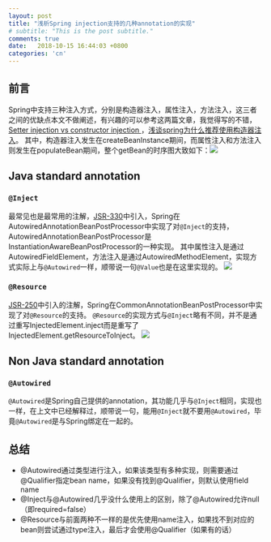 ```yaml
---
layout: post
title: "浅析Spring injection支持的几种annotation的实现"
# subtitle: "This is the post subtitle."
comments: true
date:   2018-10-15 16:44:03 +0800
categories: 'cn'
---
```


## 前言
Spring中支持三种注入方式，分别是构造器注入，属性注入，方法注入，这三者之间的优缺点本文不做阐述，有兴趣的可以参考这两篇文章，我觉得写的不错，[Setter injection vs constructor injection ](https://spring.io/blog/2007/07/11/setter-injection-versus-constructor-injection-and-the-use-of-required/)，[浅谈spring为什么推荐使用构造器注入](https://cloud.tencent.com/developer/article/1150501)。
其中，构造器注入发生在createBeanInstance期间，而属性注入和方法注入则发生在populateBean期间，整个getBean的时序图大致如下：![](http://on-img.com/chart_image/5bc4534ce4b015327b07ca7c.png)

## Java standard annotation
### ```@Inject```
最常见也是最常用的注解，[JSR-330](https://www.jcp.org/en/jsr/detail?id=330)中引入，Spring在AutowiredAnnotationBeanPostProcessor中实现了对```@Inject```的支持，AutowiredAnnotationBeanPostProcessor是InstantiationAwareBeanPostProcessor的一种实现。
其中属性注入是通过AutowiredFieldElement，方法注入是通过AutowiredMethodElement，实现方式实际上与```@Autowired```一样，顺带说一句```@Value```也是在这里实现的。
![](http://on-img.com/chart_image/5bc57a48e4b0bd4db96559b9.png)

### ```@Resource```
[JSR-250](https://jcp.org/en/jsr/detail?id=250)中引入的注解，Spring在CommonAnnotationBeanPostProcessor中实现了对```@Resource```的支持。
```@Resource```的实现方式与```@Inject```略有不同，并不是通过重写InjectedElement.inject而是重写了InjectedElement.getResourceToInject。
![](http://on-img.com/chart_image/5bc57b4ce4b08faf8c7d9122.png)

## Non Java standard annotation
### ```@Autowired```
```@Autowired```是Spring自己提供的annotation，其功能几乎与```@Inject```相同，实现也一样，在上文中已经解释过，顺带说一句，能用```@Inject```就不要用```@Autowired```，毕竟```@Autowired```是与Spring绑定在一起的。

## 总结
- @Autowired通过类型进行注入，如果该类型有多种实现，则需要通过@Qualifier指定bean name，如果没有找到@Qualifier，则默认使用field name
- @Inject与@Autowired几乎没什么使用上的区别，除了@Autowired允许null（即required=false）
- @Resource与前面两种不一样的是优先使用name注入，如果找不到对应的bean则尝试通过type注入，最后才会使用@Qualifier（如果有的话）